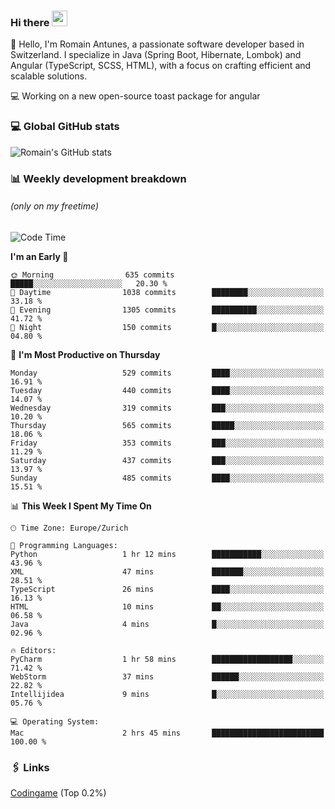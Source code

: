 ### Hi there <img src="https://media.giphy.com/media/hvRJCLFzcasrR4ia7z/giphy.gif" width="25px" height="25px">

👋 Hello, I'm Romain Antunes, a passionate software developer based in Switzerland. I specialize in Java (Spring Boot, Hibernate, Lombok) and Angular (TypeScript, SCSS, HTML), with a focus on crafting efficient and scalable solutions.

💻 Working on a new open-source toast package for angular

### 💻 Global GitHub stats
![Romain's GitHub stats](https://github-readme-streak-stats.herokuapp.com?user=RomainAntunes&theme=dark)


### 📊 Weekly development breakdown 
###### *(only on my freetime)*

<!--START_SECTION:wakastats-->
![Code Time](http://img.shields.io/badge/Code%20Time-1%2C811%20hrs%2035%20mins-blue)

**I'm an Early 🐤** 

```text
🌞 Morning                635 commits         █████░░░░░░░░░░░░░░░░░░░░   20.30 % 
🌆 Daytime                1038 commits        ████████░░░░░░░░░░░░░░░░░   33.18 % 
🌃 Evening                1305 commits        ██████████░░░░░░░░░░░░░░░   41.72 % 
🌙 Night                  150 commits         █░░░░░░░░░░░░░░░░░░░░░░░░   04.80 % 
```
📅 **I'm Most Productive on Thursday** 

```text
Monday                   529 commits         ████░░░░░░░░░░░░░░░░░░░░░   16.91 % 
Tuesday                  440 commits         ████░░░░░░░░░░░░░░░░░░░░░   14.07 % 
Wednesday                319 commits         ███░░░░░░░░░░░░░░░░░░░░░░   10.20 % 
Thursday                 565 commits         █████░░░░░░░░░░░░░░░░░░░░   18.06 % 
Friday                   353 commits         ███░░░░░░░░░░░░░░░░░░░░░░   11.29 % 
Saturday                 437 commits         ███░░░░░░░░░░░░░░░░░░░░░░   13.97 % 
Sunday                   485 commits         ████░░░░░░░░░░░░░░░░░░░░░   15.51 % 
```


📊 **This Week I Spent My Time On** 

```text
🕑︎ Time Zone: Europe/Zurich

💬 Programming Languages: 
Python                   1 hr 12 mins        ███████████░░░░░░░░░░░░░░   43.96 % 
XML                      47 mins             ███████░░░░░░░░░░░░░░░░░░   28.51 % 
TypeScript               26 mins             ████░░░░░░░░░░░░░░░░░░░░░   16.13 % 
HTML                     10 mins             ██░░░░░░░░░░░░░░░░░░░░░░░   06.58 % 
Java                     4 mins              █░░░░░░░░░░░░░░░░░░░░░░░░   02.96 % 

🔥 Editors: 
PyCharm                  1 hr 58 mins        ██████████████████░░░░░░░   71.42 % 
WebStorm                 37 mins             ██████░░░░░░░░░░░░░░░░░░░   22.82 % 
Intellijidea             9 mins              █░░░░░░░░░░░░░░░░░░░░░░░░   05.76 % 

💻 Operating System: 
Mac                      2 hrs 45 mins       █████████████████████████   100.00 % 
```


<!--END_SECTION:wakastats-->

### 🖇 Links

[Codingame](https://www.codingame.com/profile/defc3ee5279aecc1bb6114e1f994ea9b3325423) (Top 0.2%)
